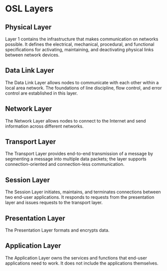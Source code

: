 # OSL Layers

## Physical Layer

Layer 1 contains the infrastructure that makes communication on networks possible.
It defines the electrical, mechanical, procedural, and functional specifications for activating, maintaining, and deactivating physical links between network devices.

## Data Link Layer

The Data Link Layer allows nodes to communicate with each other within a local area network. The foundations of line discipline, flow control, and error control are established in this layer.

## Network Layer

The Network Layer allows nodes to connect to the Internet and send information across different networks.

## Transport Layer

The Transport Layer provides end-to-end transmission of a message by segmenting a message into multiple data packets; the layer supports connection-oriented and connection-less communication.

## Session Layer

The Session Layer initiates, maintains, and terminates connections between two end-user applications. It responds to requests from the presentation layer and issues requests to the transport layer.

## Presentation Layer

The Presentation Layer formats and encrypts data.

## Application Layer

The Application Layer owns the services and functions that end-user applications need to work. It does not include the applications themselves.
